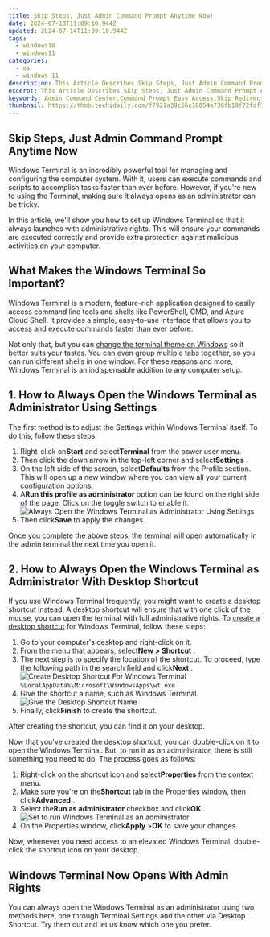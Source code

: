 ```yaml
---
title: Skip Steps, Just Admin Command Prompt Anytime Now!
date: 2024-07-13T11:09:10.944Z
updated: 2024-07-14T11:09:10.944Z
tags:
  - windows10
  - windows11
categories:
  - os
  - windows 11
description: This Article Describes Skip Steps, Just Admin Command Prompt Anytime Now!
excerpt: This Article Describes Skip Steps, Just Admin Command Prompt Anytime Now!
keywords: Admin Command Center,Command Prompt Easy Access,Skip Redirection Steps,Direct Admin Commands,Fast Admin Execution,Bypass Setup Procedures,Immediate Admin Control
thumbnail: https://thmb.techidaily.com/f7921a39c56c18854a738fb18f72fdf7d073d94792cd13b7517a6bd96365dcaf.jpg
---
```


## Skip Steps, Just Admin Command Prompt Anytime Now

 Windows Terminal is an incredibly powerful tool for managing and configuring the computer system. With it, users can execute commands and scripts to accomplish tasks faster than ever before. However, if you're new to using the Terminal, making sure it always opens as an administrator can be tricky.

 In this article, we'll show you how to set up Windows Terminal so that it always launches with administrative rights. This will ensure your commands are executed correctly and provide extra protection against malicious activities on your computer.

## What Makes the Windows Terminal So Important?

 Windows Terminal is a modern, feature-rich application designed to easily access command line tools and shells like PowerShell, CMD, and Azure Cloud Shell. It provides a simple, easy-to-use interface that allows you to access and execute commands faster than ever before.

 Not only that, but you can [change the terminal theme on Windows](https://www.makeuseof.com/windows-11-change-terminal-theme/) so it better suits your tastes. You can even group multiple tabs together, so you can run different shells in one window. For these reasons and more, Windows Terminal is an indispensable addition to any computer setup.

## 1\. How to Always Open the Windows Terminal as Administrator Using Settings

 The first method is to adjust the Settings within Windows Terminal itself. To do this, follow these steps:

1. Right-click on**Start** and select**Terminal** from the power user menu.
2. Then click the down arrow in the top-left corner and select**Settings** .
3. On the left side of the screen, select**Defaults** from the Profile section. This will open up a new window where you can view all your current configuration options.
4. A**Run this profile as administrator** option can be found on the right side of the page. Click on the toggle switch to enable it.  
![Always Open the Windows Terminal as Administrator Using Settings](https://static1.makeuseofimages.com/wordpress/wp-content/uploads/2022/12/always-open-the-windows-terminal-as-administrator-using-settings.jpeg)
5. Then click**Save** to apply the changes.

 Once you complete the above steps, the terminal will open automatically in the admin terminal the next time you open it.

## 2\. How to Always Open the Windows Terminal as Administrator With Desktop Shortcut

 If you use Windows Terminal frequently, you might want to create a desktop shortcut instead. A desktop shortcut will ensure that with one click of the mouse, you can open the terminal with full administrative rights. To [create a desktop shortcut](https://www.makeuseof.com/tag/how-to-create-desktop-shortcuts-from-anywhere-in-windows/) for Windows Terminal, follow these steps:

1. Go to your computer's desktop and right-click on it.
2. From the menu that appears, select**New > Shortcut** .
3. The next step is to specify the location of the shortcut. To proceed, type the following path in the search field and click**Next** .  
![Create Desktop Shortcut For Windows Terminal](https://static1.makeuseofimages.com/wordpress/wp-content/uploads/2022/12/create-desktop-shortcut-for-windows-terminal.jpg)  
`%LocalAppData%\Microsoft\WindowsApps\wt.exe`
4. Give the shortcut a name, such as Windows Terminal.  
![Give the Desktop Shortcut Name](https://static1.makeuseofimages.com/wordpress/wp-content/uploads/2022/12/give-the-desktop-shortcut-name.jpg)
5. Finally, click**Finish** to create the shortcut.

After creating the shortcut, you can find it on your desktop.

 Now that you've created the desktop shortcut, you can double-click on it to open the Windows Terminal. But, to run it as an administrator, there is still something you need to do. The process goes as follows:

1. Right-click on the shortcut icon and select**Properties** from the context menu.
2. Make sure you're on the**Shortcut** tab in the Properties window, then click**Advanced** .
3. Select the**Run as administrator** checkbox and click**OK** .  
![Set to run Windows Terminal as an administrator](https://static1.makeuseofimages.com/wordpress/wp-content/uploads/2022/12/set-to-run-windows-terminal-as-an-administrator.jpg)
4. On the Properties window, click**Apply** \>**OK** to save your changes.

 Now, whenever you need access to an elevated Windows Terminal, double-click the shortcut icon on your desktop.

## Windows Terminal Now Opens With Admin Rights

 You can always open the Windows Terminal as an administrator using two methods here, one through Terminal Settings and the other via Desktop Shortcut. Try them out and let us know which one you prefer.


<ins class="adsbygoogle"
     style="display:block"
     data-ad-format="autorelaxed"
     data-ad-client="ca-pub-7571918770474297"
     data-ad-slot="1223367746"></ins>



<ins class="adsbygoogle"
     style="display:block"
     data-ad-client="ca-pub-7571918770474297"
     data-ad-slot="8358498916"
     data-ad-format="auto"
     data-full-width-responsive="true"></ins>




